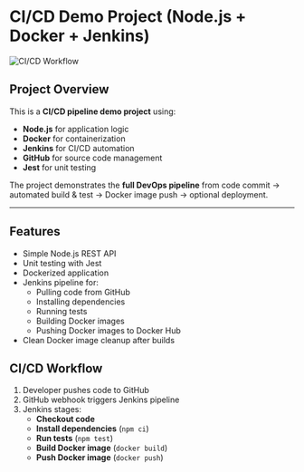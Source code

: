 # CI/CD Demo Project (Node.js + Docker + Jenkins)

![CI/CD Workflow](assets/cicd-workflow.png)

## Project Overview

This is a **CI/CD pipeline demo project** using:

- **Node.js** for application logic
- **Docker** for containerization
- **Jenkins** for CI/CD automation
- **GitHub** for source code management
- **Jest** for unit testing

The project demonstrates the **full DevOps pipeline** from code commit → automated build & test → Docker image push → optional deployment.

---

## Features

- Simple Node.js REST API
- Unit testing with Jest
- Dockerized application
- Jenkins pipeline for:
  - Pulling code from GitHub
  - Installing dependencies
  - Running tests
  - Building Docker images
  - Pushing Docker images to Docker Hub
- Clean Docker image cleanup after builds

## CI/CD Workflow

1. Developer pushes code to GitHub
2. GitHub webhook triggers Jenkins pipeline
3. Jenkins stages:
   - **Checkout code**
   - **Install dependencies** (`npm ci`)
   - **Run tests** (`npm test`)
   - **Build Docker image** (`docker build`)
   - **Push Docker image** (`docker push`)
